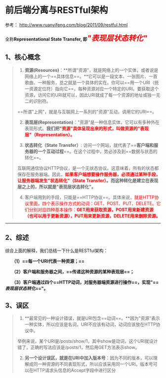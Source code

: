 # 前后端分离与RESTful架构

参考： http://www.ruanyifeng.com/blog/2011/09/restful.html



全称**Representational State Transfer, 即<font color='red' size=5>*"表现层状态转化"*</font>**



## 1、核心概念

>1. **资源(Resources)**：**所谓"资源"，就是网络上的一个实体，或者说是网络上的一个==具体信息==。**它可以是一段文本、一张图片、一首歌曲、一种服务，总之就是一个具体的实在。你可以==用一个URI（统一资源定位符）指向它==，每种资源对应一个特定的URI。要获取这个资源，访问它的URI就可以，因此URI就成了每一个资源的地址或独一无二的识别符。
>
>  ==所谓"上网"，就是与互联网上一系列的"资源"互动，调用它的URI==。
>
>2. **表现层(Representation)**："资源"是一种信息实体，它可以有多种外在表现形式。**我们把<font color='red'>"资源"具体呈现出来的形式，叫做资源的"表现层"（Representation）。</font>**
>
>3. **状态转化（State Transfer）**:  访问一个网站，就代表了==**客户端和服务器的一个互动过程**==。在这个过程中，势必涉及到==数据与状态的转化==。
>
>  互联网通信协议HTTP协议，是一个无状态协议。这意味着，所有的状态都保存在服务器端。因此，**<font color='red'>如果客户端想要操作服务器，必须通过某种手段，让服务器端发生"状态转化"（State Transfer）</font>。而这种转化是建立在表现层之上的，所以就是"表现层状态转化"。**
>
>
>4. 客户端用到的手段，只能是==HTTP协议==。具体来说，<font color='red'>就是HTTP协议里面，四个表示操作方式的动词：GET、POST、PUT、DELETE。它们分别对应四种基本操作：**GET用来获取资源，POST用来新建资源（也可以用于更新资源），PUT用来更新资源，DELETE用来删除资源。**</font>

------



## 2、综述

综合上面的解释，我们总结一下什么是RESTful架构：

　　**（1）==每一个URI代表一种资源；==**

　　**（2）客户端和服务器之间，==传递这种资源的某种表现层==；**

　　**（3）客户端通过四个==HTTP动词，对服务器端资源进行操作==，实现"==*表现层状态转化*=="。**



## 3、误区

>1. **最常见的一种设计错误，就是URI包含==动词==。**因为"资源"表示一种实体，所以应该是名词，URI不应该有动词，动词应该放在HTTP协议中。
>
>   举例来说，某个URI是/posts/show/1，其中show是动词，这个URI就设计错了，正确的写法应该是/posts/1，然后用GET方法表示show。
>
>2. **另一个设计误区，就是在URI中加入版本号**：因为不同的版本，可以理解成同一种资源的不同表现形式，所以应该采用同一个URI。版本号可以在HTTP请求头信息的Accept字段中进行区分